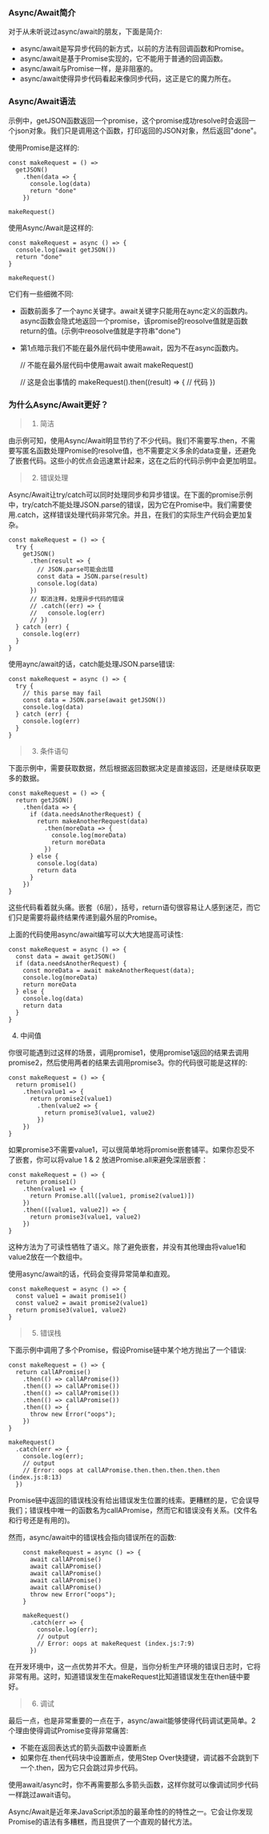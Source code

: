 ### Async/Await简介

对于从未听说过async/await的朋友，下面是简介:

- async/await是写异步代码的新方式，以前的方法有回调函数和Promise。
- async/await是基于Promise实现的，它不能用于普通的回调函数。
- async/await与Promise一样，是非阻塞的。
- async/await使得异步代码看起来像同步代码，这正是它的魔力所在。


### Async/Await语法

示例中，getJSON函数返回一个promise，这个promise成功resolve时会返回一个json对象。我们只是调用这个函数，打印返回的JSON对象，然后返回"done"。

使用Promise是这样的:

	const makeRequest = () =>
	  getJSON()
	    .then(data => {
	      console.log(data)
	      return "done"
	    })
	
	makeRequest()

使用Async/Await是这样的:

	const makeRequest = async () => {
	  console.log(await getJSON())
	  return "done"
	}
	
	makeRequest()

它们有一些细微不同:

- 函数前面多了一个aync关键字。await关键字只能用在aync定义的函数内。async函数会隐式地返回一个promise，该promise的reosolve值就是函数return的值。(示例中reosolve值就是字符串"done")

- 第1点暗示我们不能在最外层代码中使用await，因为不在async函数内。

	// 不能在最外层代码中使用await
	await makeRequest()
	
	// 这是会出事情的 
	makeRequest().then((result) => {
	  // 代码
	})

### 为什么Async/Await更好？

 > 1. 简洁

由示例可知，使用Async/Await明显节约了不少代码。我们不需要写.then，不需要写匿名函数处理Promise的resolve值，也不需要定义多余的data变量，还避免了嵌套代码。这些小的优点会迅速累计起来，这在之后的代码示例中会更加明显。

> 2. 错误处理

Async/Await让try/catch可以同时处理同步和异步错误。在下面的promise示例中，try/catch不能处理JSON.parse的错误，因为它在Promise中。我们需要使用.catch，这样错误处理代码非常冗余。并且，在我们的实际生产代码会更加复杂。

	const makeRequest = () => {
	  try {
	    getJSON()
	      .then(result => {
	        // JSON.parse可能会出错
	        const data = JSON.parse(result)
	        console.log(data)
	      })
	      // 取消注释，处理异步代码的错误
	      // .catch((err) => {
	      //   console.log(err)
	      // })
	  } catch (err) {
	    console.log(err)
	  }
	}

使用aync/await的话，catch能处理JSON.parse错误:

	const makeRequest = async () => {
	  try {
	    // this parse may fail
	    const data = JSON.parse(await getJSON())
	    console.log(data)
	  } catch (err) {
	    console.log(err)
	  }
	}

> 3. 条件语句

下面示例中，需要获取数据，然后根据返回数据决定是直接返回，还是继续获取更多的数据。

	const makeRequest = () => {
	  return getJSON()
	    .then(data => {
	      if (data.needsAnotherRequest) {
	        return makeAnotherRequest(data)
	          .then(moreData => {
	            console.log(moreData)
	            return moreData
	          })
	      } else {
	        console.log(data)
	        return data
	      }
	    })
	}

这些代码看着就头痛。嵌套（6层），括号，return语句很容易让人感到迷茫，而它们只是需要将最终结果传递到最外层的Promise。

上面的代码使用async/await编写可以大大地提高可读性:

	const makeRequest = async () => {
	  const data = await getJSON()
	  if (data.needsAnotherRequest) {
	    const moreData = await makeAnotherRequest(data);
	    console.log(moreData)
	    return moreData
	  } else {
	    console.log(data)
	    return data    
	  }
	}

4. 中间值

你很可能遇到过这样的场景，调用promise1，使用promise1返回的结果去调用promise2，然后使用两者的结果去调用promise3。你的代码很可能是这样的:

	const makeRequest = () => {
	  return promise1()
	    .then(value1 => {
	      return promise2(value1)
	        .then(value2 => {        
	          return promise3(value1, value2)
	        })
	    })
	}

如果promise3不需要value1，可以很简单地将promise嵌套铺平。如果你忍受不了嵌套，你可以将value 1 & 2 放进Promise.all来避免深层嵌套：

	const makeRequest = () => {
	  return promise1()
	    .then(value1 => {
	      return Promise.all([value1, promise2(value1)])
	    })
	    .then(([value1, value2]) => {      
	      return promise3(value1, value2)
	    })
	}

这种方法为了可读性牺牲了语义。除了避免嵌套，并没有其他理由将value1和value2放在一个数组中。

使用async/await的话，代码会变得异常简单和直观。

	const makeRequest = async () => {
	  const value1 = await promise1()
	  const value2 = await promise2(value1)
	  return promise3(value1, value2)
	}

> 5. 错误栈

下面示例中调用了多个Promise，假设Promise链中某个地方抛出了一个错误:

	const makeRequest = () => {
	  return callAPromise()
	    .then(() => callAPromise())
	    .then(() => callAPromise())
	    .then(() => callAPromise())
	    .then(() => callAPromise())
	    .then(() => {
	      throw new Error("oops");
	    })
	}
	
	makeRequest()
	  .catch(err => {
	    console.log(err);
	    // output
	    // Error: oops at callAPromise.then.then.then.then.then (index.js:8:13)
	  })

Promise链中返回的错误栈没有给出错误发生位置的线索。更糟糕的是，它会误导我们；错误栈中唯一的函数名为callAPromise，然而它和错误没有关系。(文件名和行号还是有用的)。

然而，async/await中的错误栈会指向错误所在的函数:

		const makeRequest = async () => {
		  await callAPromise()
		  await callAPromise()
		  await callAPromise()
		  await callAPromise()
		  await callAPromise()
		  throw new Error("oops");
		}
		
		makeRequest()
		  .catch(err => {
		    console.log(err);
		    // output
		    // Error: oops at makeRequest (index.js:7:9)
		  })

在开发环境中，这一点优势并不大。但是，当你分析生产环境的错误日志时，它将非常有用。这时，知道错误发生在makeRequest比知道错误发生在then链中要好。

> 6. 调试

最后一点，也是非常重要的一点在于，async/await能够使得代码调试更简单。2个理由使得调试Promise变得非常痛苦:

- 不能在返回表达式的箭头函数中设置断点
- 如果你在.then代码块中设置断点，使用Step Over快捷键，调试器不会跳到下一个.then，因为它只会跳过异步代码。

使用await/async时，你不再需要那么多箭头函数，这样你就可以像调试同步代码一样跳过await语句。

Async/Await是近年来JavaScript添加的最革命性的的特性之一。它会让你发现Promise的语法有多糟糕，而且提供了一个直观的替代方法。